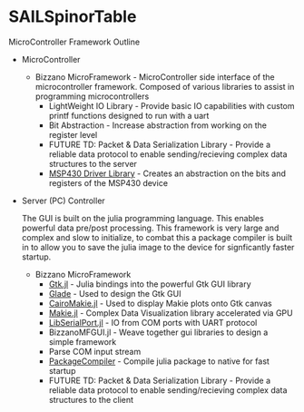 # SAILSpinorTable

MicroController Framework Outline

* MicroController
  * Bizzano MicroFramework - MicroController side interface of the microcontroller framework. Composed of various libraries to assist in programming microcontrollers
    * LightWeight IO Library - Provide basic IO capabilities with custom printf functions designed to run with a uart
    * Bit Abstraction - Increase abstraction from working on the register level
    * FUTURE TD: Packet & Data Serialization Library - Provide a reliable data protocol to enable sending/recieving complex data structures to the server
    * [MSP430 Driver Library](https://www.ti.com/tool/MSPDRIVERLIB) - Creates an abstraction on the bits and registers of the MSP430 device
    
* Server (PC) Controller

  The GUI is built on the julia programming language. This enables powerful data pre/post processing. This framework is very large and complex and slow to initialize, to combat this a package compiler is built in to allow you to save the julia image to the device for signficantly faster startup.

  * Bizzano MicroFramework
    * [Gtk.jl](https://github.com/JuliaGraphics/Gtk.jl) - Julia bindings into the powerful Gtk GUI library
    * [Glade](https://en.wikipedia.org/wiki/Glade_Interface_Designer) - Used to design the Gtk GUI
    * [CairoMakie.jl](https://github.com/JuliaPlots/CairoMakie.jl) - Used to display Makie plots onto Gtk canvas
    * [Makie.jl](https://github.com/MakieOrg/Makie.jl) - Complex Data Visualization library accelerated via GPU
    * [LibSerialPort.jl](https://github.com/JuliaIO/LibSerialPort.jl) - IO from COM ports with UART protocol
    * BizzanoMFGUI.jl - Weave together gui libraries to design a simple framework
    * Parse COM input stream 
    * [PackageCompiler](https://github.com/JuliaLang/PackageCompiler.jl) - Compile julia package to native for fast startup
    * FUTURE TD: Packet & Data Serialization Library - Provide a reliable data protocol to enable sending/recieving complex data structures to the client
